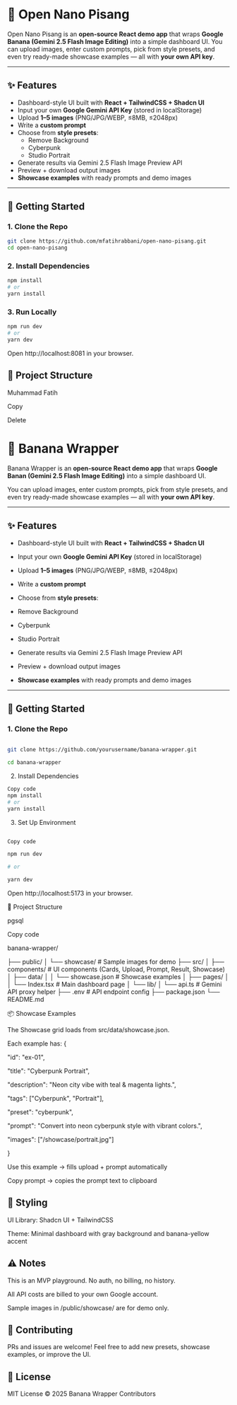 # 🍌 Open Nano Pisang

Open Nano Pisang is an **open-source React demo app** that wraps **Google Banana (Gemini 2.5 Flash Image Editing)** into a simple dashboard UI. 
You can upload images, enter custom prompts, pick from style presets, and even try ready-made showcase examples — all with **your own API key**.

---

## ✨ Features
- Dashboard-style UI built with **React + TailwindCSS + Shadcn UI**
- Input your own **Google Gemini API Key** (stored in localStorage)
- Upload **1–5 images** (PNG/JPG/WEBP, ≤8MB, ≤2048px)
- Write a **custom prompt**
- Choose from **style presets**:
  - Remove Background  
  - Cyberpunk  
  - Studio Portrait
- Generate results via Gemini 2.5 Flash Image Preview API
- Preview + download output images
- **Showcase examples** with ready prompts and demo images

---

## 🚀 Getting Started

### 1. Clone the Repo
```bash
git clone https://github.com/mfatihrabbani/open-nano-pisang.git
cd open-nano-pisang
```

### 2. Install Dependencies
```bash
npm install
# or
yarn install
```

### 3. Run Locally
```bash
npm run dev
# or
yarn dev
```

Open http://localhost:8081 in your browser.

## 🧩 Project Structure
Muhammad Fatih

Copy

Delete

# 🍌 Banana Wrapper

Banana Wrapper is an **open-source React demo app** that wraps **Google Banan (Gemini 2.5 Flash Image Editing)** into a simple dashboard UI.

You can upload images, enter custom prompts, pick from style presets, and even try ready-made showcase examples — all with **your own API key**.

---

## ✨ Features

- Dashboard-style UI built with **React + TailwindCSS + Shadcn UI**

- Input your own **Google Gemini API Key** (stored in localStorage)

- Upload **1–5 images** (PNG/JPG/WEBP, ≤8MB, ≤2048px)

- Write a **custom prompt**

- Choose from **style presets**:

- Remove Background

- Cyberpunk

- Studio Portrait

- Generate results via Gemini 2.5 Flash Image Preview API

- Preview + download output images

- **Showcase examples** with ready prompts and demo images

---

## 🚀 Getting Started

### 1. Clone the Repo

```bash

git clone https://github.com/yourusername/banana-wrapper.git

cd banana-wrapper
```

2. Install Dependencies

```bash
Copy code
npm install
# or
yarn install
```

3. Set Up Environment


```bash

Copy code

npm run dev

# or

yarn dev
```

Open http://localhost:5173 in your browser.

🧩 Project Structure

pgsql

Copy code

banana-wrapper/

├── public/
│   └── showcase/          # Sample images for demo
├── src/
│   ├── components/        # UI components (Cards, Upload, Prompt, Result, Showcase)
│   ├── data/
│   │   └── showcase.json  # Showcase examples
│   ├── pages/
│   │   └── Index.tsx        # Main dashboard page
│   └── lib/
│       └── api.ts         # Gemini API proxy helper
├── .env                   # API endpoint config
├── package.json
└── README.md

📦 Showcase Examples

The Showcase grid loads from src/data/showcase.json.

Each example has:
{

"id": "ex-01",

"title": "Cyberpunk Portrait",

"description": "Neon city vibe with teal & magenta lights.",

"tags": ["Cyberpunk", "Portrait"],

"preset": "cyberpunk",

"prompt": "Convert into neon cyberpunk style with vibrant colors.",

"images": ["/showcase/portrait.jpg"]

}

Use this example → fills upload + prompt automatically

Copy prompt → copies the prompt text to clipboard

## 🎨 Styling

UI Library: Shadcn UI + TailwindCSS

Theme: Minimal dashboard with gray background and banana-yellow accent

## ⚠️ Notes

This is an MVP playground. No auth, no billing, no history.

All API costs are billed to your own Google account.

Sample images in /public/showcase/ are for demo only.

## 🤝 Contributing
PRs and issues are welcome!
Feel free to add new presets, showcase examples, or improve the UI.

## 📄 License
MIT License © 2025 Banana Wrapper Contributors
